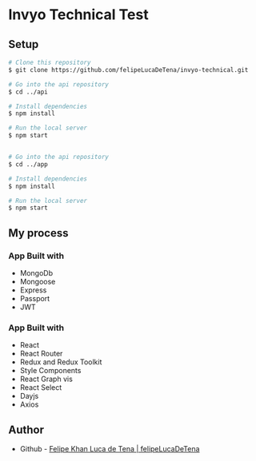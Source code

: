 # Invyo Technical Test

## Setup

```bash
# Clone this repository
$ git clone https://github.com/felipeLucaDeTena/invyo-technical.git

# Go into the api repository
$ cd ../api

# Install dependencies
$ npm install

# Run the local server
$ npm start


# Go into the api repository
$ cd ../app

# Install dependencies
$ npm install

# Run the local server
$ npm start

```

## My process

### App Built with

- MongoDb
- Mongoose
- Express
- Passport
- JWT

### App Built with

- React
- React Router
- Redux and Redux Toolkit
- Style Components
- React Graph vis
- React Select
- Dayjs
- Axios

## Author

- Github - [Felipe Khan Luca de Tena | felipeLucaDeTena](https://github.com/felipeLucaDeTena)
